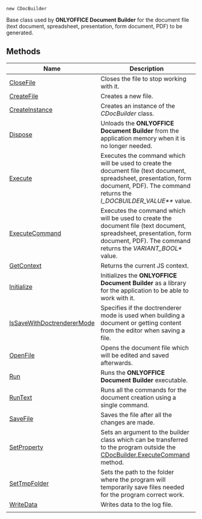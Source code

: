 `new CDocBuilder`

Base class used by **ONLYOFFICE Document Builder** for the document file (text document, spreadsheet, presentation, form document, PDF) to be generated.

## Methods

| Name                                                              | Description                                                                                                                                                                                   |
| ----------------------------------------------------------------- | --------------------------------------------------------------------------------------------------------------------------------------------------------------------------------------------- |
| [CloseFile](CloseFile/index.md)                                   | Closes the file to stop working with it.                                                                                                                                                      |
| [CreateFile](CreateFile/index.md)                                 | Creates a new file.                                                                                                                                                                           |
| [CreateInstance](CreateInstance/index.md)                         | Creates an instance of the *CDocBuilder* class.                                                                                                                                               |
| [Dispose](Dispose/index.md)                                       | Unloads the **ONLYOFFICE Document Builder** from the application memory when it is no longer needed.                                                                                          |
| [Execute](Execute/index.md)                                       | Executes the command which will be used to create the document file (text document, spreadsheet, presentation, form document, PDF). The command returns the *I\_DOCBUILDER\_VALUE\*\** value. |
| [ExecuteCommand](ExecuteCommand/index.md)                         | Executes the command which will be used to create the document file (text document, spreadsheet, presentation, form document, PDF). The command returns the *VARIANT\_BOOL\** value.          |
| [GetContext](GetContext/index.md)                                 | Returns the current JS context.                                                                                                                                                               |
| [Initialize](Initialize/index.md)                                 | Initializes the **ONLYOFFICE Document Builder** as a library for the application to be able to work with it.                                                                                  |
| [IsSaveWithDoctrendererMode](IsSaveWithDoctrendererMode/index.md) | Specifies if the doctrenderer mode is used when building a document or getting content from the editor when saving a file.                                                                    |
| [OpenFile](OpenFile/index.md)                                     | Opens the document file which will be edited and saved afterwards.                                                                                                                            |
| [Run](Run/index.md)                                               | Runs the **ONLYOFFICE Document Builder** executable.                                                                                                                                          |
| [RunText](RunText/index.md)                                       | Runs all the commands for the document creation using a single command.                                                                                                                       |
| [SaveFile](SaveFile/index.md)                                     | Saves the file after all the changes are made.                                                                                                                                                |
| [SetProperty](SetProperty/index.md)                               | Sets an argument to the builder class which can be transferred to the program outside the [CDocBuilder.ExecuteCommand](ExecuteCommand/index.md) method.                                       |
| [SetTmpFolder](SetTmpFolder/index.md)                             | Sets the path to the folder where the program will temporarily save files needed for the program correct work.                                                                                |
| [WriteData](WriteData/index.md)                                   | Writes data to the log file.                                                                                                                                                                  |
|                                                                   |

